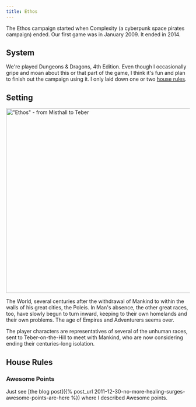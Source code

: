 ```yaml
---
title: Ethos
---
```


The Ethos campaign started when Complexity (a cyberpunk space pirates
campaign) ended.  Our first game was in January 2009.  It ended in 2014.

## System

We're played Dungeons & Dragons, 4th Edition.  Even though I occasionally gripe
and moan about this or that part of the game, I think it's fun and plan to
finish out the campaign using it.  I only laid down one or two [house
rules](#house-rules).

## Setting

<a href="https://www.flickr.com/photos/rjbs/5494445676/" title="&quot;Ethos&quot; - from Misthall to Teber"><img src="https://live.staticflickr.com/5015/5494445676_02a68c5a0b_c.jpg" width="800" height="505" alt="&quot;Ethos&quot; - from Misthall to Teber"/></a>

The World, several centuries after the withdrawal of Mankind to within the
walls of his great cities, the Poleis.  In Man's absence, the other great
races, too, have slowly begun to turn inward, keeping to their own homelands
and their own problems.  The age of Empires and Adventurers seems over.

The player characters are representatives of several of the unhuman races, sent
to Teber-on-the-Hill to meet with Mankind, who are now considering ending their
centuries-long isolation.

## House Rules

### Awesome Points

Just see [the blog post]({% post_url
2011-12-30-no-more-healing-surges-awesome-points-are-here %}) where I described
Awesome points.
